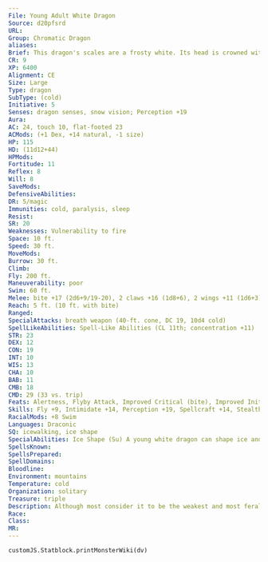 ```yaml
---
File: Young Adult White Dragon
Source: d20pfsrd
URL: 
Group: Chromatic Dragon
aliases: 
Brief: This dragon's scales are a frosty white. Its head is crowned with slender horns, with a thin membrane stretched between them.
CR: 9
XP: 6400
Alignment: CE
Size: Large
Type: dragon
SubType: (cold)
Initiative: 5
Senses: dragon senses, snow vision; Perception +19
Aura: 
AC: 24, touch 10, flat-footed 23
ACMods: (+1 Dex, +14 natural, -1 size)
HP: 115
HD: (11d12+44)
HPMods: 
Fortitude: 11
Reflex: 8
Will: 8
SaveMods: 
DefensiveAbilities: 
DR: 5/magic
Immunities: cold, paralysis, sleep
Resist: 
SR: 20
Weaknesses: Vulnerability to fire
Space: 10 ft.
Speed: 30 ft.
MoveMods: 
Burrow: 30 ft.
Climb: 
Fly: 200 ft.
Maneuverability: poor
Swim: 60 ft.
Melee: bite +17 (2d6+9/19-20), 2 claws +16 (1d8+6), 2 wings +11 (1d6+3), tail slap +11 (1d8+9)
Reach: 5 ft. (10 ft. with bite)
Ranged: 
SpecialAttacks: breath weapon (40-ft. cone, DC 19, 10d4 cold)
SpellLikeAbilities: Spell-Like Abilities (CL 11th; concentration +11)  At will-fog cloud, gust of wind
STR: 23
DEX: 12
CON: 19
INT: 10
WIS: 13
CHA: 10
BAB: 11
CMB: 18
CMD: 29 (33 vs. trip)
Feats: Alertness, Flyby Attack, Improved Critical (bite), Improved Initiative, Power Attack, Weapon Focus (bite)
Skills: Fly +9, Intimidate +14, Perception +19, Spellcraft +14, Stealth +11, Swim +28
RacialMods: +8 Swim
Languages: Draconic
SQ: icewalking, ice shape
SpecialAbilities: Ice Shape (Su) A young white dragon can shape ice and snow at will. This ability functions as stone shape, but only targeting ice and snow, not stone. A white dragon's caster level for this effect is equal to its Hit Dice.  Icewalking (Ex) This ability works like the spider climb spell, but the surfaces the dragon climbs must be icy. The dragon can move across icy surfaces without penalty and does not need to make Acrobatics checks to run or charge on ice.  Snow Vision (Ex) A very young white dragon learns to see perfectly well in snowy conditions. A white dragon does not suffer any penalties to Perception checks while in snow.
SpellsKnown: 
SpellsPrepared: 
SpellDomains: 
Bloodline: 
Environment: mountains
Temperature: cold
Organization: solitary
Treasure: triple
Description: Although most consider it to be the weakest and most feral of the chromatic dragons, the white dragon makes up for its lack of cunning with sheer ferocity. White dragons dwell on remote, frozen mountaintops and in arctic lowlands, making their home in glittering caves full of ice and snow. They prefer their meals completely frozen.
Race: 
Class: 
MR: 
---
```

```dataviewjs
customJS.Statblock.printMonsterWiki(dv)
```
